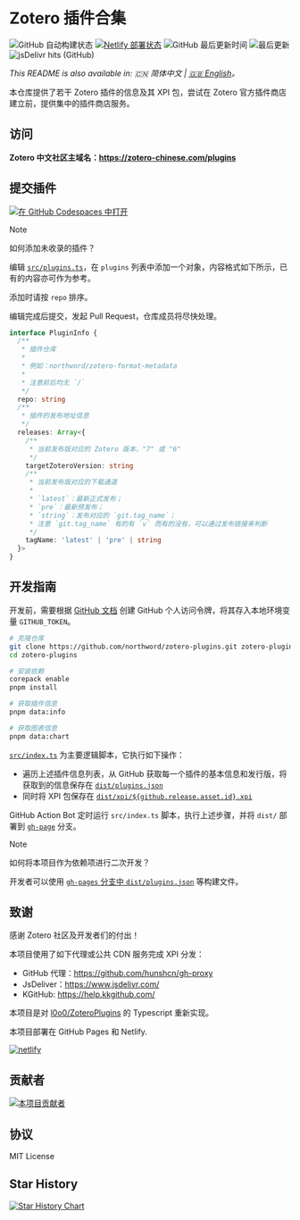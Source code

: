# Zotero 插件合集

![GitHub 自动构建状态](https://img.shields.io/github/actions/workflow/status/northword/zotero-plugins/main.yml?logo=githubactions)
[![Netlify 部署状态](https://api.netlify.com/api/v1/badges/bae2ef92-2f0a-4076-ae7c-6619933cdf39/deploy-status)](https://app.netlify.com/sites/zotero-plugins/deploys)
![GitHub 最后更新时间](https://img.shields.io/github/last-commit/northword/zotero-plugins/main?logo=github)
![最后更新](https://img.shields.io/badge/dynamic/json?logo=github&url=https%3A%2F%2Fraw.githubusercontent.com%2Fnorthword%2Fzotero-plugins%2Fgh-pages%2Fdist%2Fshields.json&query=%24.lastUpdate&label=%E6%9C%80%E5%90%8E%E6%9B%B4%E6%96%B0)
![jsDelivr hits (GitHub)](https://img.shields.io/jsdelivr/gh/hw/zotero-chinese/zotero-plugins?logo=jsdelivr)

_This README is also available in: :cn: 简体中文 | [:gb: English](./README-zh.md)。_

本仓库提供了若干 Zotero 插件的信息及其 XPI 包，尝试在 Zotero 官方插件商店建立前，提供集中的插件商店服务。

## 访问

**Zotero 中文社区主域名：<https://zotero-chinese.com/plugins>**

## 提交插件

[![在 GitHub Codespaces 中打开](https://github.com/codespaces/badge.svg)](https://codespaces.new/zotero-chinese/zotero-plugins?quickstart=1)

> [!NOTE]
>
> 如何添加未收录的插件？
>
> 编辑 [`src/plugins.ts`](./src/plugins.ts)，在 `plugins` 列表中添加一个对象，内容格式如下所示，已有的内容亦可作为参考。
>
> 添加时请按 `repo` 排序。
>
> 编辑完成后提交，发起 Pull Request，仓库成员将尽快处理。

```ts
interface PluginInfo {
  /**
   * 插件仓库
   *
   * 例如：northword/zotero-format-metadata
   *
   * 注意前后均无 `/`
   */
  repo: string
  /**
   * 插件的发布地址信息
   */
  releases: Array<{
    /**
     * 当前发布版对应的 Zotero 版本，"7" 或 "6"
     */
    targetZoteroVersion: string
    /**
     * 当前发布版对应的下载通道
     *
     * `latest`：最新正式发布；
     * `pre`：最新预发布；
     * `string`：发布对应的 `git.tag_name`；
     * 注意 `git.tag_name` 有的有 `v` 而有的没有，可以通过发布链接来判断
     */
    tagName: 'latest' | 'pre' | string
  }>
}
```

## 开发指南

开发前，需要根据 [GitHub 文档](https://docs.github.com/zh/authentication/keeping-your-account-and-data-secure/managing-your-personal-access-tokens) 创建 GitHub 个人访问令牌，将其存入本地环境变量 `GITHUB_TOKEN`。

```bash
# 克隆仓库
git clone https://github.com/northword/zotero-plugins.git zotero-plugins
cd zotero-plugins

# 安装依赖
corepack enable
pnpm install

# 获取插件信息
pnpm data:info

# 获取图表信息
pnpm data:chart
```

[`src/index.ts`](./src/index.ts) 为主要逻辑脚本，它执行如下操作：

- 遍历上述插件信息列表，从 GitHub 获取每一个插件的基本信息和发行版，将获取到的信息保存在 [`dist/plugins.json`](https://github.com/northword/zotero-plugins/blob/gh-pages/dist/plugins.json)
- 同时将 XPI 包保存在 [`dist/xpi/${github.release.asset.id}.xpi`](https://github.com/northword/zotero-plugins/blob/gh-pages/dist/xpi)

GitHub Action Bot 定时运行 `src/index.ts` 脚本，执行上述步骤，并将 `dist/` 部署到 [`gh-page`](https://github.com/northword/zotero-plugins/blob/gh-pages/) 分支。

> [!NOTE]
>
> 如何将本项目作为依赖项进行二次开发？
>
> 开发者可以使用 [`gh-pages` 分支中 `dist/plugins.json`](https://github.com/northword/zotero-plugins/blob/gh-pages/dist/plugins.json) 等构建文件。

## 致谢

感谢 Zotero 社区及开发者们的付出！

本项目使用了如下代理或公共 CDN 服务完成 XPI 分发：

- GitHub 代理：<https://github.com/hunshcn/gh-proxy>
- JsDeliver：<https://www.jsdelivr.com/>
- KGitHub: <https://help.kkgithub.com/>

本项目是对 [l0o0/ZoteroPlugins](https://github.com/l0o0/ZoteroPlugins) 的 Typescript 重新实现。

本项目部署在 GitHub Pages 和 Netlify.

[![netlify](https://www.netlify.com/v3/img/components/netlify-color-bg.svg)](https://www.netlify.com)

## 贡献者

[![本项目贡献者](https://contrib.rocks/image?repo=zotero-chinese/zotero-plugins)](https://github.com/zotero-chinese/zotero-plugins/graphs/contributors)

## 协议

MIT License

## Star History

[![Star History Chart](https://api.star-history.com/svg?repos=zotero-chinese/zotero-plugins&type=Date)](https://star-history.com/#zotero-chinese/zotero-plugins&Date)

